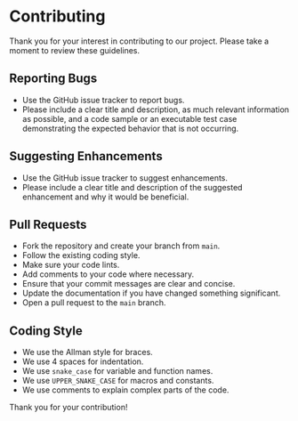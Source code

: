 # Contributing

Thank you for your interest in contributing to our project. Please take a moment to review these guidelines.

## Reporting Bugs

- Use the GitHub issue tracker to report bugs.
- Please include a clear title and description, as much relevant information as possible, and a code sample or an executable test case demonstrating the expected behavior that is not occurring.

## Suggesting Enhancements

- Use the GitHub issue tracker to suggest enhancements.
- Please include a clear title and description of the suggested enhancement and why it would be beneficial.

## Pull Requests

- Fork the repository and create your branch from `main`.
- Follow the existing coding style.
- Make sure your code lints.
- Add comments to your code where necessary.
- Ensure that your commit messages are clear and concise.
- Update the documentation if you have changed something significant.
- Open a pull request to the `main` branch.

## Coding Style

- We use the Allman style for braces.
- We use 4 spaces for indentation.
- We use `snake_case` for variable and function names.
- We use `UPPER_SNAKE_CASE` for macros and constants.
- We use comments to explain complex parts of the code.

Thank you for your contribution!
